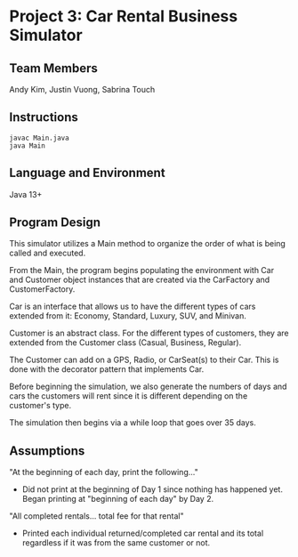 # Project 3: Car Rental Business Simulator

## Team Members
Andy Kim, Justin Vuong, Sabrina Touch

## Instructions
```
javac Main.java
java Main
```

## Language and Environment
Java 13+

## Program Design
This simulator utilizes a Main method to organize the order of what is being called and executed.

From the Main, the program begins populating the environment with Car and Customer object instances that are created via the CarFactory and CustomerFactory.

Car is an interface that allows us to have the different types of cars extended from it: Economy, Standard, Luxury, SUV, and Minivan.

Customer is an abstract class. For the different types of customers, they are extended from the Customer class (Casual, Business, Regular).

The Customer can add on a GPS, Radio, or CarSeat(s) to their Car. This is done with the decorator pattern that implements Car.

Before beginning the simulation, we also generate the numbers of days and cars the customers will rent since it is different depending on the customer's type.

The simulation then begins via a while loop that goes over 35 days.

## Assumptions
"At the beginning of each day, print the following..."
- Did not print at the beginning of Day 1 since nothing has happened yet. Began printing at "beginning of each day" by Day 2.

"All completed rentals... total fee for that rental"
- Printed each individual returned/completed car rental and its total regardless if it was from the same customer or not.
